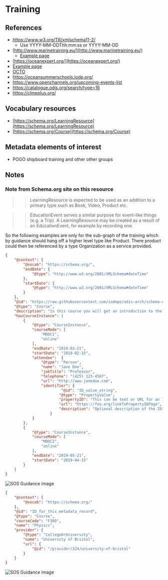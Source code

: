 # Training

## References

* https://www.w3.org/TR/xmlschema11-2/
  * Use YYYY-MM-DDThh:mm:ss or YYYY-MM-DD
* [http://www.marinetraining.eu/](http://www.marinetraining.eu/)
  * [Example page](http://www.marinetraining.eu/node/1001)
* [https://oceanexpert.org/](https://oceanexpert.org/)
* [Example page](https://oceanexpert.org/event/2859)
* [OCTO](https://www.octogroup.org/)
* https://oceansummerschools.iode.org/ 
* https://www.openchannels.org/upcoming-events-list 
* https://catalogue.odis.org/search/type=16 
* https://clmeplus.org/

## Vocabulary resources


* [https://schema.org/LearningResource](https://schema.org/LearningResource) 
* [https://schema.org/Course](https://schema.org/Course)

## Metadata elements of interest

* POGO shipboard training and other other groups

## Notes

### Note from Schema.org site on this resource

>> LearningResource is expected to be used as an addition to a primary type such as Book, Video, Product etc.

>>EducationEvent serves a similar purpose for event-like things (e.g. a Trip). A LearningResource may be created as a result of an EducationEvent, for example by recording one.

So the following examples are only for the sub-graph of the training which by guidance should hang off a higher level type like Product.  There product could then be referenced by a type Organization as a service provided.

<!-- embedme ./graphs/course1.json -->

```json
{
    "@context": {
        "@vocab": "https://schema.org/",
        "endDate": {
            "@type": "http://www.w3.org/2001/XMLSchema#dateTime"
        },
        "startDate": {
            "@type": "http://www.w3.org/2001/XMLSchema#dateTime"
        }
    },
    "@id": "https://raw.githubusercontent.com/iodepo/odis-arch/schema-dev/schema/thematics/training/graphs/course1.json",
    "@type": "Course",
    "description": "In this course you will get an introduction to the main tools and ideas in the data scientist's toolbox...",
    "hasCourseInstance": [
        {
            "@type": "CourseInstance",
            "courseMode": [
                "MOOC1",
                "online"
            ],
            "endDate": "2019-03-21",
            "startDate": "2019-02-15",
            "attendee":  {
                "@type": "Person",
                "name": "Jane Doe",
                "jobTitle": "Professor",
                "telephone": "(425) 123-4567",
                "url": "http://www.janedoe.com", 
                "identifier": {
                         "@id": "ID_value_string",
                        "@type": "PropertyValue",
                        "propertyID": "This can be text or URL for an ID like ORCID",
                        "url": "https://foo.org/linkToPropertyIDPage",
                        "description": "Optional description of the ID"
                    }
            }
        },
        {
            "@type": "CourseInstance",
            "courseMode": [
                "MOOC2",
                "online"
            ],
            "endDate": "2019-05-21",
            "startDate": "2019-04-15"
        }
    ]
}

```

![SOS Guidance image](./graphs/course1.svg)


<!-- embedme ./graphs/course2.json -->

```json
{
    "@context": {
        "@vocab": "https://schema.org/"
    },
    "@id": "ID_for_this_metadata_record",
    "@type": "Course",
    "courseCode": "F300",
    "name": "Physics",
    "provider": {
        "@type": "CollegeOrUniversity",
        "name": "University of Bristol",
        "url": {
            "@id": "/provider/324/university-of-bristol"
        }
    }
}
```

![SOS Guidance image](./graphs/course2.svg)
